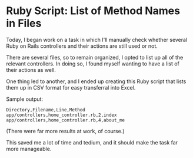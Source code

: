 # Ruby Script: List of Method Names in Files

Today, I began work on a task in which I'll manually check whether several Ruby on Rails controllers and their actions are still used or not.

There are several files, so to remain organized, I opted to list up all of the relevant controllers. In doing so, I found myself wanting to have a list of their actions as well.

One thing led to another, and I ended up creating this Ruby script that lists them up in CSV format for easy transferral into Excel.

<script src="https://gist.github.com/codeconscious/a2afb7225fd387cab84ddacfb4d296fa.js"></script>

Sample output:

```
Directory,Filename,Line,Method
app/controllers,home_controller.rb,2,index
app/controllers,home_controller.rb,4,about_me
```

(There were far more results at work, of course.)

This saved me a lot of time and tedium, and it should make the task far more manageable.
